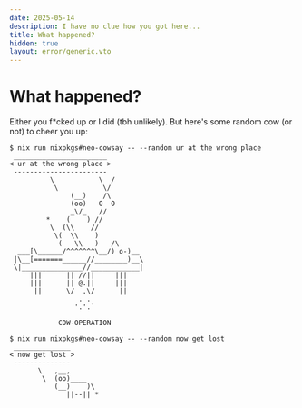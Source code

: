 ```yaml
---
date: 2025-05-14
description: I have no clue how you got here...
title: What happened?
hidden: true
layout: error/generic.vto
---
```


# What happened?

Either you f*cked up or I did (tbh unlikely).
But here's some random cow (or not) to cheer you up:

```shell
$ nix run nixpkgs#neo-cowsay -- --random ur at the wrong place
 _______________________
< ur at the wrong place >
 -----------------------
          \           \  /
           \           \/
               (__)    /\
               (oo)   O  O
               _\/_   //
         *    (    ) //
          \  (\\    //
           \(  \\    )
            (   \\   )   /\
  ___[\______/^^^^^^^\__/) o-)__
 |\__[=======______//________)__\
 \|_______________//____________|
     |||      || //||     |||
     |||      || @.||     |||
      ||      \/  .\/      ||
                 . .
                '.'.`

            COW-OPERATION
```

```shell
$ nix run nixpkgs#neo-cowsay -- --random now get lost
 ______________
< now get lost >
 --------------
       \   ,__,
        \  (oo)____
           (__)    )\
              ||--|| *
```
